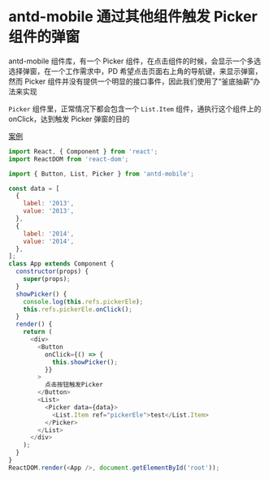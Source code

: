 # antd-mobile 通过其他组件触发 Picker 组件的弹窗

antd-mobile 组件库，有一个 Picker 组件，在点击组件的时候，会显示一个多选选择弹窗，在一个工作需求中，PD 希望点击页面右上角的导航键，来显示弹窗， 然而 Picker 组件并没有提供一个明显的接口事件，因此我们使用了“釜底抽薪”办法来实现

`Picker` 组件里，正常情况下都会包含一个 `List.Item` 组件，通执行这个组件上的 onClick，达到触发 Picker 弹窗的目的

[案例](./demo/)

```js
import React, { Component } from 'react';
import ReactDOM from 'react-dom';

import { Button, List, Picker } from 'antd-mobile';

const data = [
  {
    label: '2013',
    value: '2013',
  },
  {
    label: '2014',
    value: '2014',
  },
];
class App extends Component {
  constructor(props) {
    super(props);
  }
  showPicker() {
    console.log(this.refs.pickerEle);
    this.refs.pickerEle.onClick();
  }
  render() {
    return (
      <div>
        <Button
          onClick={() => {
            this.showPicker();
          }}
        >
          点击按钮触发Picker
        </Button>
        <List>
          <Picker data={data}>
            <List.Item ref="pickerEle">test</List.Item>
          </Picker>
        </List>
      </div>
    );
  }
}
ReactDOM.render(<App />, document.getElementById('root'));
```
